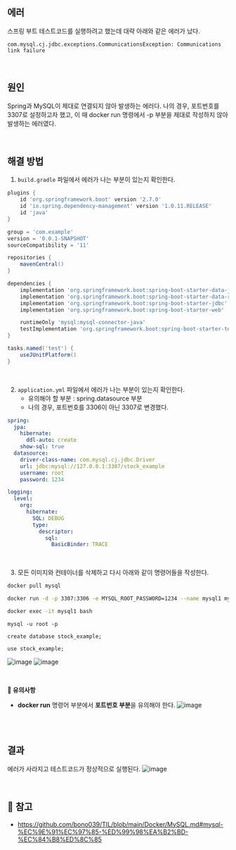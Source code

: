 ## 에러
스프링 부트 테스트코드를 실행하려고 했는데 대략 아래와 같은 에러가 났다.
```
com.mysql.cj.jdbc.exceptions.CommunicationsException: Communications link failure
```
<br/>

## 원인
Spring과 MySQL이 제대로 연결되지 않아 발생하는 에러다.
나의 경우, 포트번호를 3307로 설정하고자 했고, 이 때 docker run 명령에서 -p 부분을 제대로 작성하지 않아 발생하는 에러였다.

<br/>

## 해결 방법
1. <code>build.gradle</code> 파일에서 에러가 나는 부분이 있는지 확인한다.
```gradle
plugins {
	id 'org.springframework.boot' version '2.7.0'
	id 'io.spring.dependency-management' version '1.0.11.RELEASE'
	id 'java'
}

group = 'com.example'
version = '0.0.1-SNAPSHOT'
sourceCompatibility = '11'

repositories {
	mavenCentral()
}

dependencies {
	implementation 'org.springframework.boot:spring-boot-starter-data-jpa'
	implementation 'org.springframework.boot:spring-boot-starter-data-redis'
	implementation 'org.springframework.boot:spring-boot-starter-jdbc'
	implementation 'org.springframework.boot:spring-boot-starter-web'

	runtimeOnly 'mysql:mysql-connector-java'
	testImplementation 'org.springframework.boot:spring-boot-starter-test'
}

tasks.named('test') {
	useJUnitPlatform()
}

```

<br/>

2. <code>application.yml</code> 파일에서 에러가 나는 부분이 있는지 확인한다.
   - 유의해야 할 부분 : spring.datasource 부분
   - 나의 경우, 포트번호를 3306이 아닌 3307로 변경했다.

```yml
spring:
  jpa:
    hibernate:
      ddl-auto: create
    show-sql: true
  datasource:
    driver-class-name: com.mysql.cj.jdbc.Driver
    url: jdbc:mysql://127.0.0.1:3307/stock_example
    username: root
    password: 1234

logging:
  level:
    org:
      hibernate:
        SQL: DEBUG
        type:
          descriptor:
            sql:
              BasicBinder: TRACE
```

<br/>

3. 모든 이미지와 컨테이너를 삭제하고 다시 아래와 같이 명령어들을 작성한다.
```bash
docker pull mysql

docker run -d -p 3307:3306 -e MYSQL_ROOT_PASSWORD=1234 --name mysql1 mysql

docker exec -it mysql1 bash
```

```MySQL
mysql -u root -p

create database stock_example;

use stock_example;
```

![image](https://github.com/user-attachments/assets/d32b227e-3e79-41cb-a7ec-e17ea098bd1c)
![image](https://github.com/user-attachments/assets/4ada846a-c832-45a9-b561-d637516849a6)

<br/>

<b>🔴 유의사항</b>

- **docker run** 명령어 부분에서 **포트번호 부분**을 유의해야 한다.
 ![image](https://github.com/user-attachments/assets/f0d351d9-b30c-4245-9491-a36e39711f09)


<br/>


<br/>

## 결과
에러가 사라지고 테스트코드가 정상적으로 실행된다.
![image](https://github.com/user-attachments/assets/3b6bdd71-c46f-48b3-a05b-0a6bd046d300)

<br/>

## 🔗 참고
* https://github.com/bono039/TIL/blob/main/Docker/MySQL.md#mysql-%EC%9E%91%EC%97%85-%ED%99%98%EA%B2%BD-%EC%84%B8%ED%8C%85

<br/>
